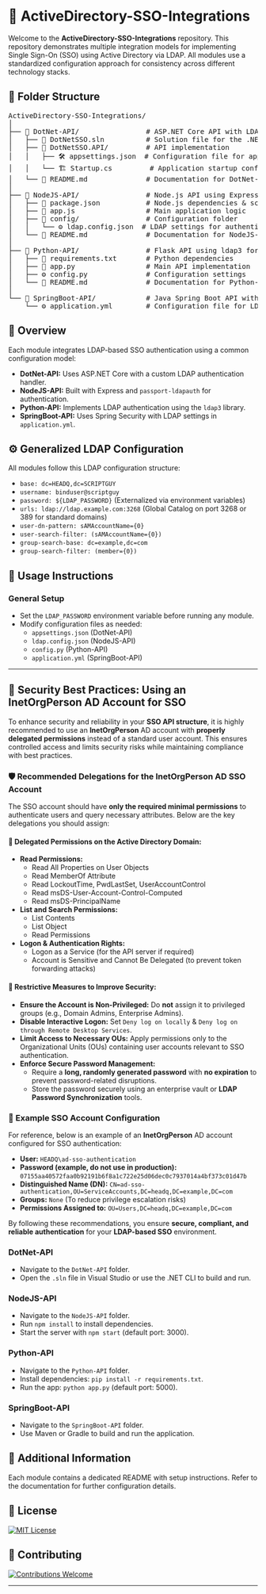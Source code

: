 <h1>🔹 ActiveDirectory-SSO-Integrations</h1>
<p>
  Welcome to the <strong>ActiveDirectory-SSO-Integrations</strong> repository. 
  This repository demonstrates multiple integration models for implementing 
  Single Sign-On (SSO) using Active Directory via LDAP. All modules use a 
  standardized configuration approach for consistency across different technology stacks.
</p>

<h2>📁 Folder Structure</h2>
<pre>
ActiveDirectory-SSO-Integrations/
│
├── 📂 DotNet-API/                # ASP.NET Core API with LDAP authentication
│   ├── 📄 DotNetSSO.sln          # Solution file for the .NET project
│   ├── 📂 DotNetSSO.API/         # API implementation
│   │   ├── 🛠️ appsettings.json  # Configuration file for app settings
│   │   └── 🏗️ Startup.cs         # Application startup configuration
│   └── 📖 README.md              # Documentation for DotNet-API
│
├── 📂 NodeJS-API/                # Node.js API using Express & passport-ldapauth
│   ├── 📜 package.json           # Node.js dependencies & scripts
│   ├── 📝 app.js                 # Main application logic
│   ├── 📂 config/                # Configuration folder
│   │   └── ⚙️ ldap.config.json  # LDAP settings for authentication
│   └── 📖 README.md              # Documentation for NodeJS-API
│
├── 📂 Python-API/                # Flask API using ldap3 for LDAP authentication
│   ├── 📄 requirements.txt       # Python dependencies
│   ├── 📝 app.py                 # Main API implementation
│   ├── ⚙️ config.py              # Configuration settings
│   └── 📖 README.md              # Documentation for Python-API
│
└── 📂 SpringBoot-API/            # Java Spring Boot API with LDAP authentication
    └── ⚙️ application.yml        # Configuration file for LDAP settings
</pre>

<h2>📝 Overview</h2>
<p>
  Each module integrates LDAP-based SSO authentication using a common configuration model:
</p>
<ul>
    <li><strong>DotNet-API:</strong> Uses ASP.NET Core with a custom LDAP authentication handler.</li>
  <li><strong>NodeJS-API:</strong> Built with Express and <code>passport-ldapauth</code> for authentication.</li>
  <li><strong>Python-API:</strong> Implements LDAP authentication using the <code>ldap3</code> library.</li>
  <li><strong>SpringBoot-API:</strong> Uses Spring Security with LDAP settings in <code>application.yml</code>.</li>
</ul>

<h2>⚙️ Generalized LDAP Configuration</h2>
<p>All modules follow this LDAP configuration structure:</p>
<ul>
  <li><code>base: dc=HEADQ,dc=SCRIPTGUY</code></li>
  <li><code>username: binduser@scriptguy</code></li>
  <li><code>password: ${LDAP_PASSWORD}</code> (Externalized via environment variables)</li>
  <li><code>urls: ldap://ldap.example.com:3268</code> (Global Catalog on port 3268 or 389 for standard domains)</li>
  <li><code>user-dn-pattern: sAMAccountName={0}</code></li>
  <li><code>user-search-filter: (sAMAccountName={0})</code></li>
  <li><code>group-search-base: dc=example,dc=com</code></li>
  <li><code>group-search-filter: (member={0})</code></li>
</ul>

<h2>🚀 Usage Instructions</h2>

<h3>General Setup</h3>
<ul>
  <li>Set the <code>LDAP_PASSWORD</code> environment variable before running any module.</li>
  <li>Modify configuration files as needed:
    <ul>
      <li><code>appsettings.json</code> (DotNet-API)</li>
      <li><code>ldap.config.json</code> (NodeJS-API)</li>
      <li><code>config.py</code> (Python-API)</li>
      <li><code>application.yml</code> (SpringBoot-API)</li>
    </ul>
  </li>
</ul>

<hr />

<h2>🔐 Security Best Practices: Using an InetOrgPerson AD Account for SSO</h2>

<p>
  To enhance security and reliability in your <strong>SSO API structure</strong>, it is highly recommended to use an 
  <strong>InetOrgPerson</strong> AD account with <strong>properly delegated permissions</strong> instead of a standard 
  user account. This ensures controlled access and limits security risks while maintaining compliance with best practices.
</p>

<h3>🛡️ Recommended Delegations for the InetOrgPerson AD SSO Account</h3>

<p>The SSO account should have <strong>only the required minimal permissions</strong> to authenticate users and query necessary attributes. Below are the key delegations you should assign:</p>

<h4>📂 Delegated Permissions on the Active Directory Domain:</h4>
<ul>
  <li><strong>Read Permissions:</strong>
    <ul>
      <li>Read All Properties on User Objects</li>
      <li>Read MemberOf Attribute</li>
      <li>Read LockoutTime, PwdLastSet, UserAccountControl</li>
      <li>Read msDS-User-Account-Control-Computed</li>
      <li>Read msDS-PrincipalName</li>
    </ul>
  </li>
  <li><strong>List and Search Permissions:</strong>
    <ul>
      <li>List Contents</li>
      <li>List Object</li>
      <li>Read Permissions</li>
    </ul>
  </li>
  <li><strong>Logon & Authentication Rights:</strong>
    <ul>
      <li>Logon as a Service (for the API server if required)</li>
      <li>Account is Sensitive and Cannot Be Delegated (to prevent token forwarding attacks)</li>
    </ul>
  </li>
</ul>

<h4>🚨 Restrictive Measures to Improve Security:</h4>
<ul>
  <li><strong>Ensure the Account is Non-Privileged:</strong> Do <strong>not</strong> assign it to privileged groups (e.g., Domain Admins, Enterprise Admins).</li>
  <li><strong>Disable Interactive Logon:</strong> Set <code>Deny log on locally</code> & <code>Deny log on through Remote Desktop Services</code>.</li>
  <li><strong>Limit Access to Necessary OUs:</strong> Apply permissions only to the Organizational Units (OUs) containing user accounts relevant to SSO authentication.</li>
  <li><strong>Enforce Secure Password Management:</strong> 
    <ul>
      <li>Require a <strong>long, randomly generated password</strong> with <strong>no expiration</strong> to prevent password-related disruptions.</li>
      <li>Store the password securely using an enterprise vault or <strong>LDAP Password Synchronization</strong> tools.</li>
    </ul>
  </li>
</ul>

<h3>📌 Example SSO Account Configuration</h3>
<p>For reference, below is an example of an <strong>InetOrgPerson</strong> AD account configured for SSO authentication:</p>

<ul>
  <li><strong>User:</strong> <code>HEADQ\ad-sso-authentication</code></li>
  <li><strong>Password (example, do not use in production):</strong> <code>07155aa40572faa0b92191b6f8a1c722e25d06dec0c7937014a4bf373c01d47b</code></li>
  <li><strong>Distinguished Name (DN):</strong> <code>CN=ad-sso-authentication,OU=ServiceAccounts,DC=headq,DC=example,DC=com</code></li>
  <li><strong>Groups:</strong> <code>None</code> (To reduce privilege escalation risks)</li>
  <li><strong>Permissions Assigned to:</strong> <code>OU=Users,DC=headq,DC=example,DC=com</code></li>
</ul>

<p>
  By following these recommendations, you ensure <strong>secure, compliant, and reliable authentication</strong> for your 
  <strong>LDAP-based SSO</strong> environment.
</p>


<h3>DotNet-API</h3>
<ul>
  <li>Navigate to the <code>DotNet-API</code> folder.</li>
  <li>Open the <code>.sln</code> file in Visual Studio or use the .NET CLI to build and run.</li>
</ul>

<h3>NodeJS-API</h3>
<ul>
  <li>Navigate to the <code>NodeJS-API</code> folder.</li>
  <li>Run <code>npm install</code> to install dependencies.</li>
  <li>Start the server with <code>npm start</code> (default port: 3000).</li>
</ul>

<h3>Python-API</h3>
<ul>
  <li>Navigate to the <code>Python-API</code> folder.</li>
  <li>Install dependencies: <code>pip install -r requirements.txt</code>.</li>
  <li>Run the app: <code>python app.py</code> (default port: 5000).</li>
</ul>

<h3>SpringBoot-API</h3>
<ul>
  <li>Navigate to the <code>SpringBoot-API</code> folder.</li>
  <li>Use Maven or Gradle to build and run the application.</li>
</ul>

<h2>📌 Additional Information</h2>
<p>
  Each module contains a dedicated README with setup instructions. Refer to the documentation for further configuration details.
</p>

<h2>📜 License</h2>
<p>
  <a href="LICENSE" target="_blank">
    <img src="https://img.shields.io/badge/License-MIT-blue.svg" alt="MIT License">
  </a>
</p>

<h2>🤝 Contributing</h2>
<p>
  <a href="CONTRIBUTING.md" target="_blank">
    <img src="https://img.shields.io/badge/Contributions-Welcome-brightgreen.svg" alt="Contributions Welcome">
  </a>
</p>

<hr />
